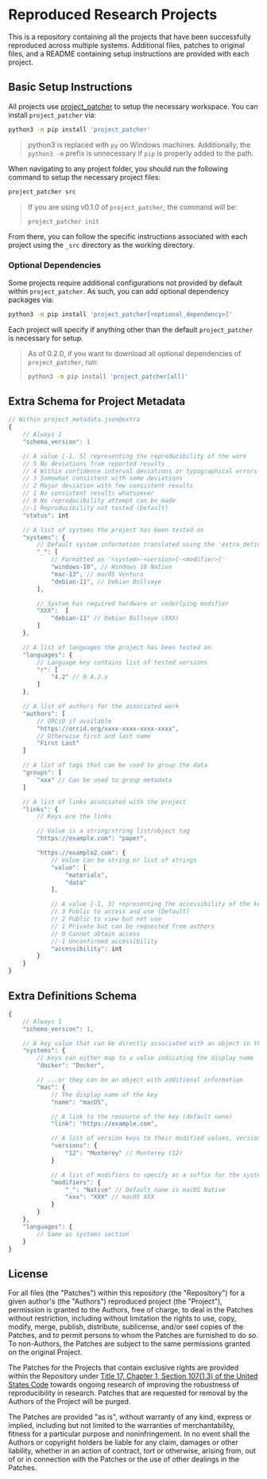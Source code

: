 # Reproduced Research Projects

This is a repository containing all the projects that have been successfully reproduced across multiple systems. Additional files, patches to original files, and a README containing setup instructions are provided with each project.

## Basic Setup Instructions

All projects use [project_patcher] to setup the necessary workspace. You can install `project_patcher` via:

```sh
python3 -m pip install 'project_patcher'
```

> python3 is replaced with `py` on Windows machines. Additionally, the `python3 -m` prefix is unnecessary if `pip` is properly added to the path.

When navigating to any project folder, you should run the following command to setup the necessary project files:

```sh
project_patcher src
```

> If you are using v0.1.0 of `project_patcher`, the command will be:
>```
>project_patcher init
>```

From there, you can follow the specific instructions associated with each project using the `_src` directory as the working directory.

### Optional Dependencies

Some projects require additional configurations not provided by default within `project_patcher`. As such, you can add optional dependency packages via:

```sh
python3 -m pip install 'project_patcher[<optional_dependency>]'
```

Each project will specify if anything other than the default `project_patcher` is necessary for setup.

> As of 0.2.0, if you want to download all optional dependencies of `project_patcher`, run:
>```sh
>python3 -m pip install 'project_patcher[all]'
>```

## Extra Schema for Project Metadata

```js
// Within project_metadata.json@extra
{
    // Always 1
    "schema_version": 1 

    // A value [-1, 5] representing the reproducibility of the work
    // 5 No deviations from reported results
	// 4 Within confidence interval deviations or typographical errors
	// 3 Somewhat consistent with some deviations
	// 2 Major deviation with few consistent results
	// 1 No consistent results whatsoever
	// 0 No reproducibility attempt can be made
	//-1 Reproducibility not tested (Default)
    "status": int 

    // A list of systems the project has been tested on
    "systems": {
        // Default system information translated using the 'extra_definitions.json'
        "_": [
            // Formatted as '<system>-<version>[-<modifier>]'
            "windows-10", // Windows 10 Native
            "mac-13", // macOS Ventura
            "debian-11", // Debian Bullseye
        ],

        // System has required hardware or underlying modifier
        "XXX":  [
            "debian-11" // Debian Bullseye (XXX)
        ]
    },

    // A list of languages the project has been tested on
    "languages": {
        // Language key contains list of tested versions
        "r": [
            "4.2" // R 4.2.x
        ]
    },

    // A list of authors for the associated work
    "authors": [
        // ORCiD if available
        "https://orcid.org/xxxx-xxxx-xxxx-xxxx",
        // Otherwise first and last name
        "First Last"
    ]

    // A list of tags that can be used to group the data
    "groups": [
        "xxx" // Can be used to group metadata
    ]

    // A list of links associated with the project
    "links": {
        // Keys are the links

        // Value is a string/string list/object tag
        "https://example.com": "paper",

        "https://example2.com": {
            // Value can be string or list of strings
            "value": [
                "materials",
                "data"
            ],

            // A value [-1, 3] representing the accessibility of the key resource
            // 3 Public to access and use (Default)
            // 2 Public to view but not use
            // 1 Private but can be requested from authors
            // 0 Cannot obtain access
            //-1 Unconfirmed accessibility
            "accessibility": int
        }
    }
}
```

## Extra Definitions Schema

```js
{
    // Always 1
    "schema_version": 1,

    // A key value that can be directly associated with an object in the extra section, each section can define their own format
    "systems": {
        // Keys can either map to a value indicating the display name
        "docker": "Docker",

        // ...or they can be an object with additional information
        "mac": {
            // The display name of the key
            "name": "macOS",

            // A link to the resource of the key (default none)
            "link": "https://example.com",

            // A list of version keys to their modified values, version number will be surrounding in parentheses
            "versions": {
                "12": "Monterey" // Monterey (12)
            }

            // A list of modifiers to specify as a suffix for the system
            "modifiers": {
                "_": "Native" // Default name is macOS Native
                "xxx": "XXX" // macOS XXX
            }
        }
    },
    "languages": {
        // Same as systems section
    }
}
```

## License

For all files (the "Patches") within this repository (the "Repository") for a given author's (the "Authors") reproduced project (the "Project"), permission is granted to the Authors, free of charge, to deal in the Patches without restriction, including without limitation the rights to use, copy, modify, merge, publish, distribute, sublicense, and/or seel copies of the Patches, and to permit persons to whom the Patches are furnished to do so. To non-Authors, the Patches are subject to the same permissions granted on the original Project.

The Patches for the Projects that contain exclusive rights are provided within the Repository under [Title 17, Chapter 1, Section 107(1,3) of the United States Code][usc] towards ongoing research of improving the robustness of reproducibility in research. Patches that are requested for removal by the Authors of the Project will be purged.

The Patches are provided "as is", without warranty of any kind, express or implied, including but not limited to the warranties of merchantability, fitness for a particular purpose and noninfringement. In no event shall the Authors or copyright holders be liable for any claim, damages or other liability, whether in an action of contract, tort or otherwise, arising from, out of or in connection with the Patches or the use of other dealings in the Patches.

[project_patcher]: https://pypi.org/project/project-patcher/
[git]: https://git-scm.com/

[usc]: https://www.copyright.gov/title17/92chap1.html#107
